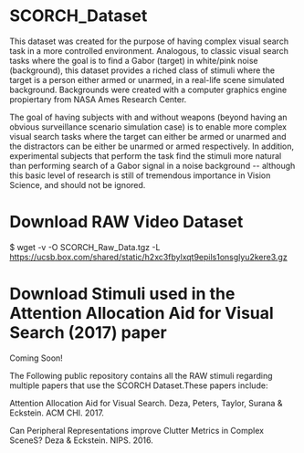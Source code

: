 # SCORCH_Dataset
This dataset was created for the purpose of having complex visual search task in a more controlled environment. Analogous, to classic visual search tasks where the goal is to find a Gabor (target) in white/pink noise (background), this dataset provides a riched class of stimuli where the target is a person either armed or unarmed, in a real-life scene simulated background. Backgrounds were created with a computer graphics engine propiertary from NASA Ames Research Center.

The goal of having subjects with and without weapons (beyond having an obvious surveillance scenario simulation case) is to enable more complex visual search tasks where the target can either be armed or unarmed and the distractors can be either be unarmed or armed respectively. In addition, experimental subjects that perform the task find the stimuli more natural than performing search of a Gabor signal in a noise background -- although this basic level of research is still of tremendous importance in Vision Science, and should not be ignored.

# Download RAW Video Dataset
$ wget -v -O SCORCH_Raw_Data.tgz -L https://ucsb.box.com/shared/static/h2xc3fbylxqt9epils1onsglyu2kere3.gz

# Download Stimuli used in the Attention Allocation Aid for Visual Search (2017) paper
 Coming Soon!


The Following public repository contains all the RAW stimuli regarding multiple papers that use the SCORCH Dataset.These papers include:

Attention Allocation Aid for Visual Search. Deza, Peters, Taylor, Surana & Eckstein. ACM CHI. 2017.

Can Peripheral Representations improve Clutter Metrics in Complex SceneS? Deza & Eckstein. NIPS. 2016.

